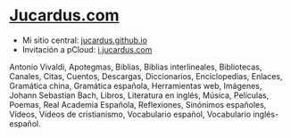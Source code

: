 # [Jucardus.com](https://jucardus.com)

* Mi sitio central: [jucardus.github.io](https://jucardus.github.io)
* Invitación a pCloud: [i.jucardus.com](https://i.jucardus.com)

Antonio Vivaldi, Apotegmas, Biblias, Biblias interlineales, Bibliotecas, Canales, Citas, Cuentos, Descargas, Diccionarios, Enciclopedias, Enlaces, Gramática china, Gramática española, Herramientas web, Imágenes, Johann Sebastian Bach, Libros, Literatura en inglés, Música, Películas, Poemas, Real Academia Española, Reflexiones, Sinónimos españoles, Vídeos, Vídeos de cristianismo, Vocabulario español, Vocabulario inglés-español.
